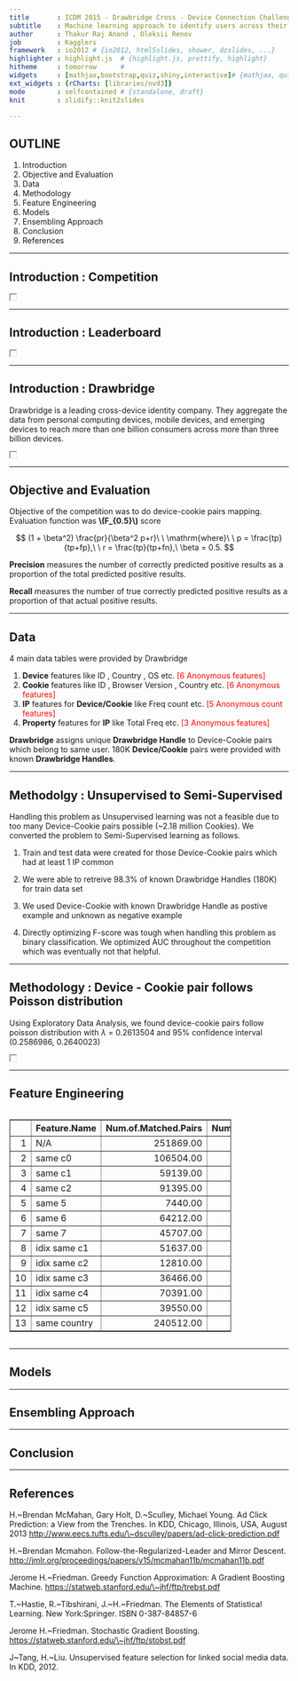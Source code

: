 ```yaml
---
title       : ICDM 2015 - Drawbridge Cross - Device Connection Challenge 
subtitle    : Machine learning approach to identify users across their digital devices
author      : Thakur Raj Anand , Oleksii Renov
job         : Kagglers
framework   : io2012 # {io2012, html5slides, shower, dzslides, ...}
highlighter : highlight.js  # {highlight.js, prettify, highlight}
hitheme     : tomorrow      # 
widgets     : [mathjax,bootstrap,quiz,shiny,interactive]# {mathjax, quiz, bootstrap}
ext_widgets : {rCharts: [libraries/nvd3]}
mode        : selfcontained # {standalone, draft}
knit        : slidify::knit2slides

---
```


## OUTLINE

1. Introduction
2. Objective and Evaluation
3. Data
4. Methodology
5. Feature Engineering
6. Models
7. Ensembling Approach
8. Conclusion
9. References

---

## Introduction : Competition

<iframe src='./assets/img/icdm_competition.png' width=10px height=10px> 
</iframe>

---

## Introduction : Leaderboard

<iframe src='./assets/img/leaderboard.png' width=10px height=10px>
</iframe>

--- 

## Introduction : Drawbridge
Drawbridge is a leading cross-device identity company. They aggregate the data from personal computing devices, mobile devices, and emerging devices to reach more than one billion consumers across more than three billion devices.

<iframe src='./assets/img/drawbridge.png' width=10px height=10px>
</iframe>

---

## Objective and Evaluation
Objective of the competition was to do device-cookie pairs mapping. Evaluation function was <B>\\(F_{0.5}\\)</B> score


$$
(1 + \beta^2) \frac{pr}{\beta^2 p+r}\ \ \mathrm{where}\ \ p = \frac{tp}{tp+fp},\ \ r = \frac{tp}{tp+fn},\ \beta = 0.5.
$$

<b>Precision</b> measures the number of correctly predicted positive results as a proportion of the total predicted positive results.

<b>Recall</b> measures the number of true correctly predicted positive results as a proportion of that actual positive results. 

---

## Data
4 main data tables were provided by Drawbridge

1. <B>Device</B> features like ID , Country , OS etc. <font color="red">[6 Anonymous features]</font>
2. <B>Cookie</B> features like ID , Browser Version , Country etc. <font color="red">[6 Anonymous features]</font>
3. <B>IP</B> features for <B>Device/Cookie</B> like Freq count etc. <font color="red">[5 Anonymous count features]</font>
4. <B>Property</B> features for <B>IP</B> like Total Freq etc. <font color="red">[3 Anonymous features]</font>

<B>Drawbridge</B> assigns unique <B>Drawbridge Handle</B> to Device-Cookie pairs which belong to same user. 180K  <B>Device/Cookie</B> pairs were provided with known <B> Drawbridge Handles</B>.

---

## Methodolgy : Unsupervised to Semi-Supervised
Handling this problem as Unsupervised learning was not a feasible due to too many Device-Cookie pairs possible (~2.18 million Cookies). We converted the problem to Semi-Supervised learning as follows.

1. Train and test data were created for those Device-Cookie pairs which had at least 1 IP common

2. We were able to retreive 98.3% of known Drawbridge Handles (180K) for train data set

3. We used Device-Cookie with known Drawbridge Handle as postive example and unknown as negative example

4. Directly optimizing F-score was tough when handling this problem as binary classification. We optimized AUC throughout the competition which was eventually not that helpful.

---

## Methodology : Device - Cookie pair follows Poisson distribution
Using Exploratory Data Analysis, we found device-cookie pairs follow poisson distribution with $\lambda$ = 0.2613504 and 95% confidence interval (0.2586986, 0.2640023)
<iframe src='./assets/img/poisson.jpeg' width=10px height=10px>
</iframe>

---

## Feature Engineering
<div style='width:400; overflow:auto; border-width: 1'><!-- html table generated in R 3.1.0 by xtable 1.7-4 package -->
<!-- Thu Sep 17 07:13:59 2015 -->
<table border=1>
<tr> <th>  </th> <th> Feature.Name </th> <th> Num.of.Matched.Pairs </th> <th> Num.Of.Unique.Matched.Pairs </th> <th> Filtering..in.Percentage </th> <th> Percentage.of.Unique.Matched.Pairs.Saved </th>  </tr>
  <tr> <td align="right"> 1 </td> <td> N/A </td> <td align="right"> 251869.00 </td> <td align="right"> 176709.00 </td> <td> 100% </td> <td> 98.12% </td> </tr>
  <tr> <td align="right"> 2 </td> <td> same c0 </td> <td align="right"> 106504.00 </td> <td align="right"> 74550.00 </td> <td> 36.40% </td> <td> 41.39% </td> </tr>
  <tr> <td align="right"> 3 </td> <td> same c1 </td> <td align="right"> 59139.00 </td> <td align="right"> 40728.00 </td> <td> 09.87% </td> <td> 22.61% </td> </tr>
  <tr> <td align="right"> 4 </td> <td> same c2 </td> <td align="right"> 91395.00 </td> <td align="right"> 60935.00 </td> <td> 15.08% </td> <td> 33.83% </td> </tr>
  <tr> <td align="right"> 5 </td> <td> same 5 </td> <td align="right"> 7440.00 </td> <td align="right"> 5226.00 </td> <td> 04.23% </td> <td> 02.90% </td> </tr>
  <tr> <td align="right"> 6 </td> <td> same 6 </td> <td align="right"> 64212.00 </td> <td align="right"> 40514.00 </td> <td> 25.74% </td> <td> 22.49% </td> </tr>
  <tr> <td align="right"> 7 </td> <td> same 7 </td> <td align="right"> 45707.00 </td> <td align="right"> 23996.00 </td> <td> 36.96% </td> <td> 13.32% </td> </tr>
  <tr> <td align="right"> 8 </td> <td> idix same c1 </td> <td align="right"> 51637.00 </td> <td align="right"> 26545.00 </td> <td> 48.90% </td> <td> 14.74% </td> </tr>
  <tr> <td align="right"> 9 </td> <td> idix same c2 </td> <td align="right"> 12810.00 </td> <td align="right"> 5972.00 </td> <td> 12.75% </td> <td> 03.31% </td> </tr>
  <tr> <td align="right"> 10 </td> <td> idix same c3 </td> <td align="right"> 36466.00 </td> <td align="right"> 16290.00 </td> <td> 61.45% </td> <td> 09.04% </td> </tr>
  <tr> <td align="right"> 11 </td> <td> idix same c4 </td> <td align="right"> 70391.00 </td> <td align="right"> 37991.00 </td> <td> 50.65% </td> <td> 21.09% </td> </tr>
  <tr> <td align="right"> 12 </td> <td> idix same c5 </td> <td align="right"> 39550.00 </td> <td align="right"> 18820.00 </td> <td> 46.49% </td> <td> 10.45% </td> </tr>
  <tr> <td align="right"> 13 </td> <td> same country </td> <td align="right"> 240512.00 </td> <td align="right"> 169072.00 </td> <td> 81.93% </td> <td> 93.88% </td> </tr>
   </table>
</div>

---

## Models

---

## Ensembling Approach

---

## Conclusion

---

## References
H.~Brendan McMahan, Gary Holt, D.~Sculley, Michael Young. Ad Click Prediction: a View from the Trenches. In KDD, Chicago, Illinois, USA, August 2013 <a href="url">http://www.eecs.tufts.edu/\~dsculley/papers/ad-click-prediction.pdf</a>

H.~Brendan Mcmahon. Follow-the-Regularized-Leader and Mirror Descent. <a href="url">http://jmlr.org/proceedings/papers/v15/mcmahan11b/mcmahan11b.pdf</a>

Jerome H.~Friedman. Greedy Function Approximation: A Gradient Boosting Machine. <a href="url">https://statweb.stanford.edu/\~jhf/ftp/trebst.pdf</a>

T.~Hastie, R.~Tibshirani, J.~H.~Friedman. The Elements of Statistical Learning. New York:Springer. ISBN 0-387-84857-6

Jerome H.~Friedman. Stochastic Gradient Boosting. <a href="url">https://statweb.stanford.edu/\~jhf/ftp/stobst.pdf</a>

J~Tang, H.~Liu. Unsupervised feature selection for linked social media data. In KDD, 2012.
